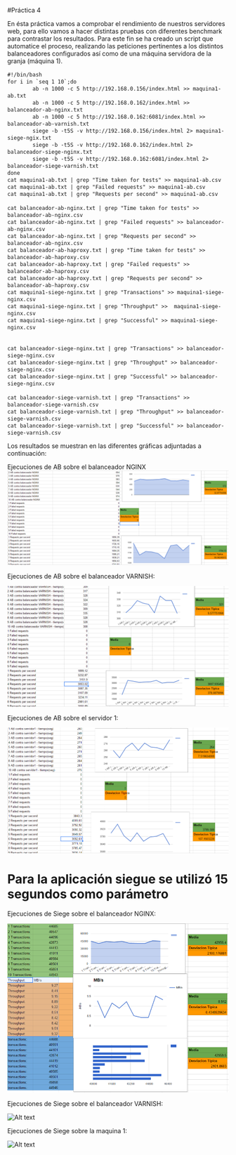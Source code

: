 #Práctica 4


En ésta práctica vamos a comprobar el rendimiento de nuestros servidores web, para ello vamos a hacer distintas pruebas con diferentes benchmark para contrastar los resultados.
Para este fin se ha creado un script que automatice el proceso, realizando las peticiones pertinentes a los distintos balanceadores configurados así como de una máquina servidora de la granja (máquina 1). 


	#!/bin/bash
	for i in `seq 1 10`;do
			ab -n 1000 -c 5 http://192.168.0.156/index.html >> maquina1-ab.txt
			ab -n 1000 -c 5 http://192.168.0.162/index.html >> balanceador-ab-nginx.txt
			ab -n 1000 -c 5 http://192.168.0.162:6081/index.html >> balanceador-ab-varnish.txt
			siege -b -t5S -v http://192.168.0.156/index.html 2> maquina1-siege-ngix.txt
			siege -b -t5S -v http://192.168.0.162/index.html 2> balanceador-siege-nginx.txt
			siege -b -t5S -v http://192.168.0.162:6081/index.html 2> balanceador-siege-varnish.txt
	done
	cat maquina1-ab.txt | grep "Time taken for tests" >> maquina1-ab.csv
	cat maquina1-ab.txt | grep "Failed requests" >> maquina1-ab.csv
	cat maquina1-ab.txt | grep "Requests per second" >> maquina1-ab.csv

	cat balanceador-ab-nginx.txt | grep "Time taken for tests" >> balanceador-ab-nginx.csv
	cat balanceador-ab-nginx.txt | grep "Failed requests" >> balanceador-ab-nginx.csv
	cat balanceador-ab-nginx.txt | grep "Requests per second" >> balanceador-ab-nginx.csv
	cat balanceador-ab-haproxy.txt | grep "Time taken for tests" >> balanceador-ab-haproxy.csv
	cat balanceador-ab-haproxy.txt | grep "Failed requests" >> balanceador-ab-haproxy.csv
	cat balanceador-ab-haproxy.txt | grep "Requests per second" >> balanceador-ab-haproxy.csv
	cat maquina1-siege-nginx.txt | grep "Transactions" >> maquina1-siege-nginx.csv
	cat maquina1-siege-nginx.txt | grep "Throughput" >>  maquina1-siege-nginx.csv
	cat maquina1-siege-nginx.txt | grep "Successful" >> maquina1-siege-nginx.csv


	cat balanceador-siege-nginx.txt | grep "Transactions" >> balanceador-siege-nginx.csv
	cat balanceador-siege-nginx.txt | grep "Throughput" >> balanceador-siege-nginx.csv
	cat balanceador-siege-nginx.txt | grep "Successful" >> balanceador-siege-nginx.csv

	cat balanceador-siege-varnish.txt | grep "Transactions" >> balanceador-siege-varnish.csv
	cat balanceador-siege-varnish.txt | grep "Throughput" >> balanceador-siege-varnish.csv
	cat balanceador-siege-varnish.txt | grep "Successful" >> balanceador-siege-varnish.csv

Los resultados se muestran en las diferentes gráficas adjuntadas a continuación:

Ejecuciones de AB sobre el balanceador NGINX
![Alt text](c1.PNG?raw=true)


Ejecuciones de AB sobre el balanceador VARNISH:

![Alt text](c2.PNG?raw=true)

Ejecuciones de AB sobre el servidor 1:

![Alt text](c3.PNG?raw=true)

# Para la aplicación siegue se utilizó 15 segundos como parámetro

Ejecuciones de Siege sobre el balanceador NGINX:

![Alt text](c4.PNG?raw=true)

Ejecuciones de Siege sobre el balanceador VARNISH:

![Alt text](c.PNG?raw=true)

Ejecuciones de Siege sobre la maquina 1:

![Alt text](c.PNG?raw=true)